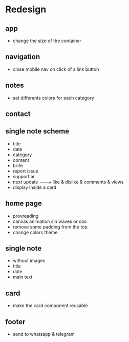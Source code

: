 # **Redesign**

## app

- change the size of the container

## navigation

<!-- - set a container expand to full width -->
<!-- - position fixed -->
<!-- - blur 10px -->
<!-- - theme toggle button -->
<!-- - change every text bg to the new values -->
<!-- - loading postioning -->
<!-- - make a lighter color in tailwind -->
- close mobile nav on click of a link button

## notes

- set differents colors for each category

## contact

## single note scheme

- title
- date
- category
- content
- brife
- report issue
- support ar
- next update ---> like & dislike & comments & views
- display inside a card

## home page

<!-- - one section -->
- provreading
- canvas animation sin waves or cos
- remove some padding from the top
- change colors theme

## single note

- without images
- title
- date
- main text

## card

- make the card component reusable

## footer

- send to whatsapp & telegram
